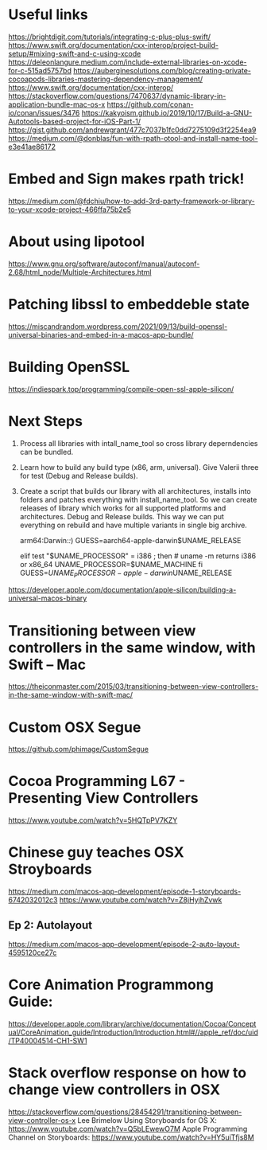 

# Useful links
https://brightdigit.com/tutorials/integrating-c-plus-plus-swift/
https://www.swift.org/documentation/cxx-interop/project-build-setup/#mixing-swift-and-c-using-xcode
https://deleonlangure.medium.com/include-external-libraries-on-xcode-for-c-515ad5757bd
https://auberginesolutions.com/blog/creating-private-cocoapods-libraries-mastering-dependency-management/
https://www.swift.org/documentation/cxx-interop/
https://stackoverflow.com/questions/7470637/dynamic-library-in-application-bundle-mac-os-x
https://github.com/conan-io/conan/issues/3476
https://kakyoism.github.io/2019/10/17/Build-a-GNU-Autotools-based-project-for-iOS-Part-1/
https://gist.github.com/andrewgrant/477c7037b1fc0dd7275109d3f2254ea9
https://medium.com/@donblas/fun-with-rpath-otool-and-install-name-tool-e3e41ae86172

# Embed and Sign makes rpath trick!
https://medium.com/@fdchiu/how-to-add-3rd-party-framework-or-library-to-your-xcode-project-466ffa75b2e5

# About using lipotool
https://www.gnu.org/software/autoconf/manual/autoconf-2.68/html_node/Multiple-Architectures.html

# Patching libssl to embeddeble state
https://miscandrandom.wordpress.com/2021/09/13/build-openssl-universal-binaries-and-embed-in-a-macos-app-bundle/

# Building OpenSSL
https://indiespark.top/programming/compile-open-ssl-apple-silicon/

# Next Steps
1. Process all libraries with intall_name_tool so cross library deperndencies can be bundled.
2. Learn how to build any build type (x86, arm, universal). Give Valerii three for test (Debug and Release builds).
3. Create a script that builds our library with all architectures, installs into folders and patches everything with install_name_tool. So we can create releases of library which works for all supported platforms and architectures. Debug and Release builds. This way we can put everything on rebuild and have multiple variants in single big archive.


    arm64:Darwin:*:*)
        GUESS=aarch64-apple-darwin$UNAME_RELEASE
		
      elif test "$UNAME_PROCESSOR" = i386 ; then
            # uname -m returns i386 or x86_64
            UNAME_PROCESSOR=$UNAME_MACHINE
        fi
        GUESS=$UNAME_PROCESSOR-apple-darwin$UNAME_RELEASE		

https://developer.apple.com/documentation/apple-silicon/building-a-universal-macos-binary

# Transitioning between view controllers in the same window, with Swift – Mac
https://theiconmaster.com/2015/03/transitioning-between-view-controllers-in-the-same-window-with-swift-mac/

# Custom OSX Segue
https://github.com/phimage/CustomSegue

# Cocoa Programming L67 - Presenting View Controllers
https://www.youtube.com/watch?v=5HQTpPV7KZY

# Chinese guy teaches OSX Stroyboards
https://medium.com/macos-app-development/episode-1-storyboards-6742032012c3
https://www.youtube.com/watch?v=Z8jHyjhZvwk
## Ep 2: Autolayout
https://medium.com/macos-app-development/episode-2-auto-layout-4595120ce27c

# Core Animation Programmong Guide:
https://developer.apple.com/library/archive/documentation/Cocoa/Conceptual/CoreAnimation_guide/Introduction/Introduction.html#//apple_ref/doc/uid/TP40004514-CH1-SW1

# Stack overflow response on how to change view controllers in OSX
https://stackoverflow.com/questions/28454291/transitioning-between-view-controller-os-x
Lee Brimelow Using Storyboards for OS X: https://www.youtube.com/watch?v=Q5bLEwewO7M
Apple Programming Channel on Storyboards: https://www.youtube.com/watch?v=HY5uiTfjs8M

